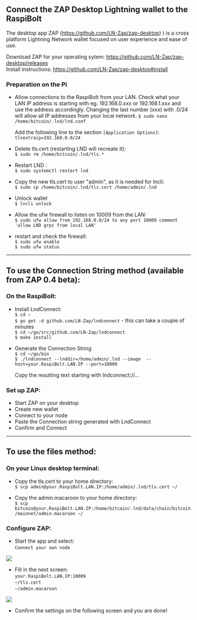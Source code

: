 

## Connect the ZAP Desktop Lightning wallet to the RaspiBolt

The desktop app ZAP (https://github.com/LN-Zap/zap-desktop)
) is a cross platform Lightning Network wallet focused on user experience and ease of use.

Download ZAP for your operating sytem:
https://github.com/LN-Zap/zap-desktop/releases  
Install instructions: https://github.com/LN-Zap/zap-desktop#install

### Preparation on the Pi

* Allow connections to the RaspiBolt from your LAN. Check what your LAN IP address is starting with eg. 192.168.0.xxx or 192.168.1.xxx and use the address accordingly. Changing the last number (xxx) with .0/24 will allow all IP addresses from your local network.
    `$ sudo nano /home/bitcoin/.lnd/lnd.conf`  

    Add the following line to the section `[Application Options]`:  
  ```tlsextraip=192.168.0.0/24```
  
* Delete tls.cert (restarting LND will recreate it):  
    `$ sudo rm /home/bitcoin/.lnd/tls.*`

* Restart LND :  
  `$ sudo systemctl restart lnd`  
  
* Copy the new tls.cert to user "admin", as it is needed for lncli:  
    `$ sudo cp /home/bitcoin/.lnd/tls.cert /home/admin/.lnd`

* Unlock wallet  
  `$ lncli unlock` 

* Allow the ufw firewall to listen on 10009 from the LAN:  
  `$ sudo ufw allow from 192.168.0.0/24 to any port 10009 comment 'allow LND grpc from local LAN'`

 * restart and check the firewall:  
  `$ sudo ufw enable`  
  `$ sudo ufw status`

  ---

## To use the Connection String method (available from  ZAP 0.4 beta):

### On the RaspiBolt:
* Install LndConnect:  
  `$ cd ~`  
  `$ go get -d github.com/LN-Zap/lndconnect`  - this can take a couple of minutes  
  `$ cd ~/go/src/github.com/LN-Zap/lndconnect`  
  `$ make install`  

* Generate the Connection String  
  `$ cd ~/go/bin`  
  `$ ./lndconnect --lnddir=/home/admin/.lnd --image  --host=your.RaspiBolt.LAN.IP --port=10009`

  Copy the resulting text starting with lndconnect://...

### Set up ZAP: 

  * Start ZAP on your desktop
  * Create new wallet
  * Connect to your node
  * Paste the Connection string generated with LndConnect
  * Confirm and Connect

---

## To use the files method: 

### On your Linux desktop terminal:  

* Copy the tls.cert to your home directory:  
  `$ scp admin@your.RaspiBolt.LAN.IP:/home/admin/.lnd/tls.cert ~/`

* Copy the admin.macaroon to your home directory:  
`$ scp bitcoin@your.RaspiBolt.LAN.IP:/home/bitcoin/.lnd/data/chain/bitcoin/mainnet/admin.macaroon ~/`

### Configure ZAP:

* Start the app and select:  
```Connect your own node```

<img src="./zap1.png">


* Fill in the next screen:  
`your.RaspiBolt.LAN.IP:10009`  
`~/tls.cert`  
`~/admin.macaroon`  

<img src="./zap1.png">

* Confirm the settings on the following screen and you are done!

